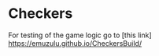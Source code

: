 # Checkers
 
For testing of the game logic go to  [this link] https://emuzulu.github.io/CheckersBuild/
